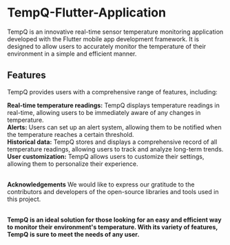 # TempQ-Flutter-Application
TempQ is an innovative real-time sensor temperature monitoring application developed with the Flutter mobile app development framework. It is designed to allow users to accurately monitor the temperature of their environment in a simple and efficient manner.

## Features
TempQ provides users with a comprehensive range of features, including:

<b>Real-time temperature readings:</b> TempQ displays temperature readings in real-time, allowing users to be immediately aware of any changes in temperature.
<br><b>Alerts:</b>  Users can set up an alert system, allowing them to be notified when the temperature reaches a certain threshold.
<br><b>Historical data:</b>  TempQ stores and displays a comprehensive record of all temperature readings, allowing users to track and analyze long-term trends.
<br><b>User customization:</b>  TempQ allows users to customize their settings, allowing them to personalize their experience.


<br><b>Acknowledgements</b>
We would like to express our gratitude to the contributors and developers of the open-source libraries and tools used in this project.

<br><b>TempQ is an ideal solution for those looking for an easy and efficient way to monitor their environment's temperature. With its variety of features, TempQ is sure to meet the needs of any user.</b>







